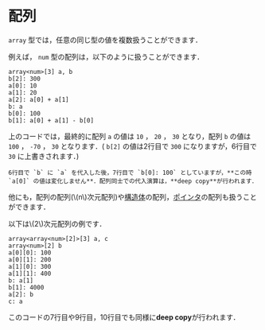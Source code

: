 # 配列

`array` 型では，任意の同じ型の値を複数扱うことができます．

例えば， `num` 型の配列は，以下のように扱うことができます．

```
array<num>[3] a, b
b[2]: 300
a[0]: 10
a[1]: 20
a[2]: a[0] + a[1]
b: a
b[0]: 100
b[1]: a[0] + a[1] - b[0]
```

上のコードでは，最終的に配列 `a` の値は `10` ， `20` ， `30` となり，配列 `b` の値は `100` ， `-70` ， `30` となります．( `b[2]` の値は2行目で `300` になりますが，6行目で `30` に上書きされます．)

```admonish warning title="注意"
6行目で `b` に `a` を代入した後，7行目で `b[0]: 100` としていますが，**この時 `a[0]` の値は変化しません**．配列同士での代入演算は，**deep copy**が行われます．
```

他にも，配列の配列(\\(n\\)次元配列)や[構造体](/types/struct.html)の配列，[ポインタ](/types/ptr.html)の配列も扱うことができます．

以下は\\(2\\)次元配列の例です．

```
array<array<num>[2]>[3] a, c
array<num>[2] b
a[0][0]: 100
a[0][1]: 200
a[1][0]: 300
a[1][1]: 400
b: a[1]
b[1]: 4000
a[2]: b
c: a
```

このコードの7行目や9行目，10行目でも同様に**deep copy**が行われます．
